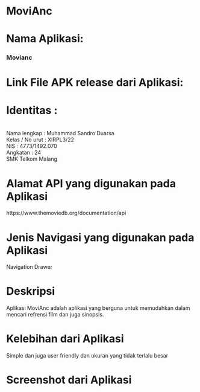 # MoviAnc
<h1>Nama Aplikasi:</h1>
<h3>Movianc</h3>
<h1>Link File APK release dari Aplikasi:</h1>
<h1>Identitas :</h1>
<br>Nama lengkap      : Muhammad Sandro Duarsa
<br>Kelas / No urut   : XIRPL3/22
<br>NIS               : 4773/1492.070
<br>Angkatan          : 24
<br>SMK Telkom Malang
<h1>Alamat API yang digunakan pada Aplikasi</h1>
https://www.themoviedb.org/documentation/api
<h1>Jenis Navigasi yang digunakan pada Aplikasi</h1>
Navigation Drawer
<h1>Deskripsi</h1>
Aplikasi MoviAnc adalah aplikasi yang berguna untuk memudahkan
dalam mencari refrensi film dan juga sinopsis.
<h1>Kelebihan dari Aplikasi</h1>
Simple dan juga user friendly dan ukuran yang tidak terlalu besar
<h1>Screenshot dari Aplikasi</h1>
